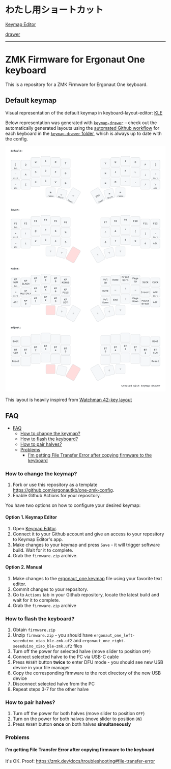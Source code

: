 # わたし用ショートカット

[Keymap Editor](https://nickcoutsos.github.io/keymap-editor/)

[drawer](https://keymap-drawer.streamlit.app/)



---

# ZMK Firmware for Ergonaut One keyboard

This is a repository for a ZMK Firmware for Ergonaut One keyboard.

## Default keymap

Visual representation of the default keymap in keyboard-layout-editor: [KLE](http://www.keyboard-layout-editor.com/#/gists/13d0f7ae7a8b5835efcd23d61f50336a)

Below representation was generated with [`keymap-drawer`](https://github.com/caksoylar/keymap-drawer) – check out the automatically generated layouts using the [automated Github workflow](https://github.com/caksoylar/keymap-drawer/tree/main#setting-up-an-automated-drawing-workflow) for each keyboard in the [`keymap-drawer` folder](keymap-drawer/), which is always up to date with the config.

![Keymap Representation](./keymap-drawer/ergonaut_one.svg?raw=true "Keymap Representation")

This layout is heavily inspired from [Watchman 42-key layout](https://github.com/aroum/Watchman-layouts)

## FAQ

- [FAQ](#faq)
  - [How to change the keymap?](#how-to-change-the-keymap)
  - [How to flash the keyboard?](#how-to-flash-the-keyboard)
  - [How to pair halves?](#how-to-pair-halves)
  - [Problems](#problems)
    - [I'm getting File Transfer Error after copying firmware to the keyboard](#im-getting-file-transfer-error-after-copying-firmware-to-the-keyboard)

### How to change the keymap?

1. Fork or use this repository as a template https://github.com/ergonautkb/one-zmk-config.
2. Enable Github Actions for your repository.

You have two options on how to configure your desired keymap:

#### Option 1. Keymap Editor

1. Open [Keymap Editor](https://nickcoutsos.github.io/keymap-editor/).
2. Connect it to your Github account and give an access to your repository to Keymap Editor's app.
3. Make changes to your keymap and press `Save` - it will trigger software build. Wait for it to complete.
4. Grab the `firmware.zip` archive.

#### Option 2. Manual

1. Make changes to the [ergonaut_one.keymap](config/ergonaut_one.keymap) file using your favorite text editor.
2. Commit changes to your repository.
3. Go to `Actions` tab in your Github repository, locate the latest build and wait for it to complete.
4. Grab the `firmware.zip` archive

### How to flash the keyboard?

1. Obtain `firmware.zip`
2. Unzip `firmware.zip` - you should have `ergonaut_one_left-seeeduino_xiao_ble-zmk.uf2` and `ergonaut_one_right-seeeduino_xiao_ble-zmk.uf2` files
3. Turn off the power for selected halve (move slider to position `OFF`)
4. Connect selected halve to the PC via USB-C cable
5. Press `RESET` button **twice** to enter DFU mode - you should see new USB device in your file manager
6. Copy the corresponding firmware to the root directory of the new USB device
7. Disconnect selected halve from the PC
8. Repeat steps 3-7 for the other halve

### How to pair halves?

1. Turn off the power for both halves (move slider to position `OFF`)
2. Turn on the power for both halves (move slider to position `ON`)
3. Press `RESET` button **once** on both halves **simultaneously**

### Problems

#### I'm getting File Transfer Error after copying firmware to the keyboard

It's OK. Proof: https://zmk.dev/docs/troubleshooting#file-transfer-error
